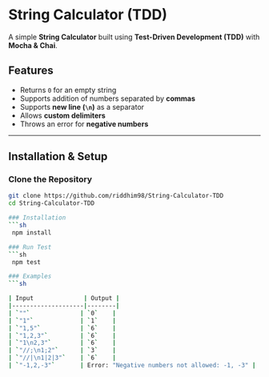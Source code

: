 # String Calculator (TDD)
A simple **String Calculator** built using **Test-Driven Development (TDD)** with **Mocha & Chai**.

## Features
- Returns `0` for an empty string
- Supports addition of numbers separated by **commas**
- Supports **new line (`\n`)** as a separator
- Allows **custom delimiters**
- Throws an error for **negative numbers**

---

## Installation & Setup

### Clone the Repository
```sh
git clone https://github.com/riddhim98/String-Calculator-TDD
cd String-Calculator-TDD

### Installation
```sh
 npm install

### Run Test
```sh
 npm test

### Examples
```sh

| Input              | Output |
|--------------------|--------|
| `""`              | `0`    |
| `"1"`             | `1`    |
| `"1,5"`           | `6`    |
| `"1,2,3"`         | `6`    |
| `"1\n2,3"`        | `6`    |
| `"//;\n1;2"`      | `3`    |
| `"//|\n1|2|3"`    | `6`    |
| `"-1,2,-3"`       | Error: "Negative numbers not allowed: -1, -3" |
